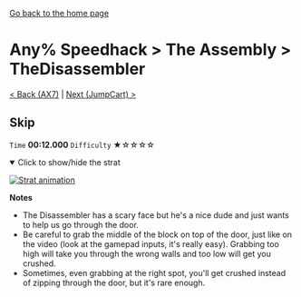 [Go back to the home page](https://github.com/Doublevil/scbspeedrun)

# Any% Speedhack > The Assembly > TheDisassembler

[< Back (AX7)](https://github.com/Doublevil/scbspeedrun/blob/main/levels/any_sh/A/AX7.md) | [Next (JumpCart) >](https://github.com/Doublevil/scbspeedrun/blob/main/levels/any_sh/A/JumpCart.md)

## Skip

`Time` **00:12.000** `Difficulty` ★☆☆☆☆
<details open>
  <summary>Click to show/hide the strat</summary>

  [![Strat animation](https://github.com/Doublevil/scbspeedrun/blob/main/media/levels/A/TheDisassembler_Skip.webp)](https://github.com/Doublevil/scbspeedrun/blob/main/media/levels/A/TheDisassembler_Skip.mp4?raw=true)

  **Notes**
  - The Disassembler has a scary face but he's a nice dude and just wants to help us go through the door.
  - Be careful to grab the middle of the block on top of the door, just like on the video (look at the gamepad inputs, it's really easy). Grabbing too high will take you through the wrong walls and too low will get you crushed.
  - Sometimes, even grabbing at the right spot, you'll get crushed instead of zipping through the door, but it's rare enough.
</details>
